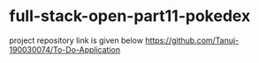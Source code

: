 # full-stack-open-part11-pokedex

project repository link is given below
https://github.com/Tanuj-190030074/To-Do-Application

